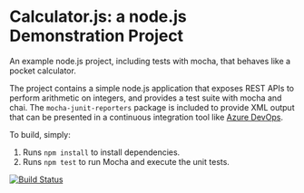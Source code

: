 Calculator.js: a node.js Demonstration Project
==============================================
An example node.js project, including tests with mocha, that behaves like
a pocket calculator.

The project contains a simple node.js application that exposes REST APIs
to perform arithmetic on integers, and provides a test suite with mocha
and chai.  The `mocha-junit-reporters` package is included to provide XML
output that can be presented in a continuous integration tool like
[Azure DevOps](https://azure.com/devops).

To build, simply:

1. Runs `npm install` to install dependencies.
2. Runs `npm test` to run Mocha and execute the unit tests.

[![Build Status](https://dev.azure.com/mykolasjasas/Integrating%20External%20Source%20Control%20with%20Azure%20Pipelines/_apis/build/status/mykolasjay.calculator?branchName=master)](https://dev.azure.com/mykolasjasas/Integrating%20External%20Source%20Control%20with%20Azure%20Pipelines/_build/latest?definitionId=6&branchName=master)
